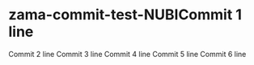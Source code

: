 # zama-commit-test-NUBICommit 1 line
Commit 2 line
Commit 3 line
Commit 4 line
Commit 5 line
Commit 6 line
